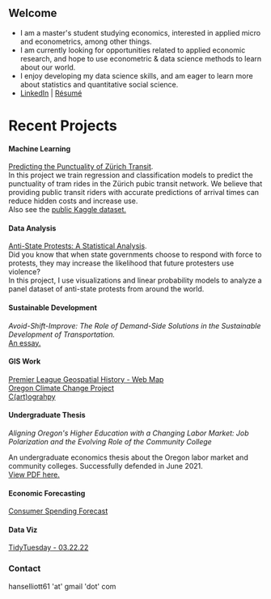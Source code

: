 ## Welcome
- I am a master's student studying economics, interested in applied micro and econometrics, among other things.  
- I am currently looking for opportunities related to applied economic research, and hope to use econometric & data science methods to learn about our world.
- I enjoy developing my data science skills, and am eager to learn more about statistics and quantitative social science.  
- [LinkedIn](https://www.linkedin.com/in/hans-elliott/)  |  [Résumé](https://hans-elliott99.github.io/Resume.html) 
  
# Recent Projects  
#### Machine Learning
[Predicting the Punctuality of Zürich Transit](https://www.kaggle.com/hanselliott/predicting-the-punctuality-of-zurich-transit).  
In this project we train regression and classification models to predict the punctuality of tram rides in the Zürich pubic transit network. We believe that providing public transit riders with accurate predictions of arrival times can reduce hidden costs and increase use.  
Also see the [public Kaggle dataset.](https://www.kaggle.com/hanselliott/a-week-of-zurich-transit)


#### Data Analysis
[Anti-State Protests: A Statistical Analysis](https://hans-elliott99.github.io/protest/MassMobilBlogPost.html).   
Did you know that when state governments choose to respond with force to protests, they may increase the likelihood that future protesters use violence?  
In this project, I use visualizations and linear probability models to analyze a panel dataset of anti-state protests from around the world.

#### Sustainable Development
*Avoid-Shift-Improve: The Role of Demand-Side Solutions in the Sustainable Development of Transportation.*  
[An essay.](https://hans-elliott99.github.io/ASI_Elliott.pdf)

#### GIS Work
[Premier League Geospatial History - Web Map](https://hans-elliott99.github.io/PLHistoryPost.html)  
[Oregon Climate Change Project](https://hans-elliott99.github.io/GIS_I_Project.html)  
[C(art)ograhpy](https://hans-elliott99.github.io/C-art-ography.html)  

#### Undergraduate Thesis
*Aligning Oregon's Higher Education with a Changing Labor Market: Job Polarization and the Evolving Role of the Community College*  

An undergraduate economics thesis about the Oregon labor market and community colleges. Successfully defended in June 2021.  
[View PDF here.](https://hans-elliott99.github.io/HansElliott_Thesis.pdf)  

#### Economic Forecasting
[Consumer Spending Forecast](https://hans-elliott99.github.io/EconomicForecasting.pdf)


#### Data Viz
[TidyTuesday - 03.22.22](https://hans-elliott99.github.io/tidy_tuesday/tt_babynames.html)


### Contact
hanselliott61 'at'  gmail 'dot' com

